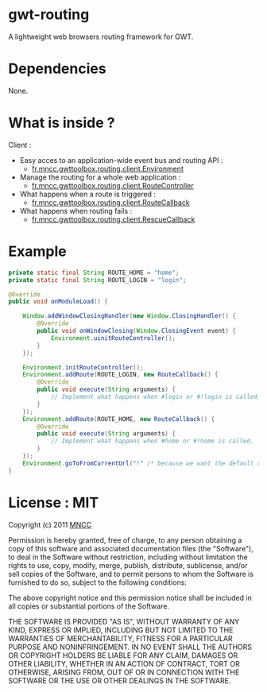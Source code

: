 gwt-routing
===========

A lightweight web browsers routing framework for GWT.

Dependencies
============

None.

What is inside ?
================

Client :
* Easy acces to an application-wide event bus and routing API :    
    * [fr.mncc.gwttoolbox.routing.client.Environment](https://github.com/csavelief/gwt-toolbox/blob/master/src/fr/mncc/gwttoolbox/routing/client/Environment.java)
* Manage the routing for a whole web application :
    * [fr.mncc.gwttoolbox.routing.client.RouteController](https://github.com/csavelief/gwt-toolbox/blob/master/src/fr/mncc/gwttoolbox/routing/client/RouteController.java)
* What happens when a route is triggered :
    * [fr.mncc.gwttoolbox.routing.client.RouteCallback](https://github.com/csavelief/gwt-toolbox/blob/master/src/fr/mncc/gwttoolbox/routing/client/RouteCallback.java)
* What happens when routing fails :
    * [fr.mncc.gwttoolbox.routing.client.RescueCallback](https://github.com/csavelief/gwt-toolbox/blob/master/src/fr/mncc/gwttoolbox/routing/client/RescueCallback.java)

Example
=======

```java
private static final String ROUTE_HOME = "home";
private static final String ROUTE_LOGIN = "login";

@Override
public void onModuleLoad() {

    Window.addWindowClosingHandler(new Window.ClosingHandler() {
        @Override
        public void onWindowClosing(Window.ClosingEvent event) {
            Environment.uinitRouteController();
        }
    });

    Environment.initRouteController();
    Environment.addRoute(ROUTE_LOGIN, new RouteCallback() {
        @Override
        public void execute(String arguments) {
            // Implement what happens when #login or #!login is called.
        }
    });
    Environment.addRoute(ROUTE_HOME, new RouteCallback() {
        @Override
        public void execute(String arguments) {
            // Implement what happens when #home or #!home is called.
        }
    });
    Environment.goToFromCurrentUrl("!" /* because we want the default route to be AJAX crawlable */ + ROUTE_HOME);
}
```

License : MIT
=============

Copyright (c) 2011 [MNCC](http://www.mncc.fr/)

Permission is hereby granted, free of charge, to any person obtaining a copy of this software and
associated documentation files (the "Software"), to deal in the Software without restriction,
including without limitation the rights to use, copy, modify, merge, publish, distribute,
sublicense, and/or sell copies of the Software, and to permit persons to whom the Software is
furnished to do so, subject to the following conditions:

The above copyright notice and this permission notice shall be included in all copies or
substantial portions of the Software.

THE SOFTWARE IS PROVIDED "AS IS", WITHOUT WARRANTY OF ANY KIND, EXPRESS OR IMPLIED, INCLUDING BUT
NOT LIMITED TO THE WARRANTIES OF MERCHANTABILITY, FITNESS FOR A PARTICULAR PURPOSE AND
NONINFRINGEMENT. IN NO EVENT SHALL THE AUTHORS OR COPYRIGHT HOLDERS BE LIABLE FOR ANY CLAIM,
DAMAGES OR OTHER LIABILITY, WHETHER IN AN ACTION OF CONTRACT, TORT OR OTHERWISE, ARISING FROM,
OUT OF OR IN CONNECTION WITH THE SOFTWARE OR THE USE OR OTHER DEALINGS IN THE SOFTWARE.
